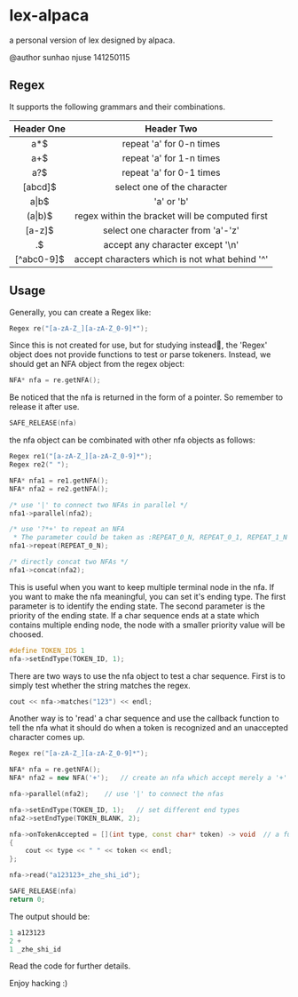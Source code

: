 # lex-alpaca

a personal version of lex designed by alpaca.

@author sunhao njuse 141250115

## Regex
It supports the following grammars and their combinations.

| Header One     | Header Two     |
| :-------------: | :-------------: |
| a*$     | repeat 'a' for 0-n times       |
| a+$     | repeat 'a' for 1-n times       |
| a?$    | repeat 'a' for 0-1 times      |
| [abcd]$     | select one of the character      |
| a&#124;b$     | 'a' or 'b'       |
| (a&#124;b)$     | regex within the bracket will be computed first      |
| [a-z]$     | select one character from 'a'-'z'      |
| .$    | accept any character except '\n'     |
| [^abc0-9]$     | accept characters which is not what behind '^'       |

## Usage
Generally, you can create a Regex like:
```c++
Regex re("[a-zA-Z_][a-zA-Z_0-9]*");
```
Since this is not created for use, but for studying instead🌚, the 'Regex' object does not provide functions to test or parse tokeners. Instead, we should get an NFA object from the regex object:
```c++
NFA* nfa = re.getNFA();
```
Be noticed that the nfa is returned in the form of a pointer. So remember to release it after use.
```c++
SAFE_RELEASE(nfa)
```
the nfa object can be combinated with other nfa objects as follows:
```c++
Regex re1("[a-zA-Z_][a-zA-Z_0-9]*");
Regex re2(" ");

NFA* nfa1 = re1.getNFA();
NFA* nfa2 = re2.getNFA();

/* use '|' to connect two NFAs in parallel */
nfa1->parallel(nfa2);		

/* use '?*+' to repeat an NFA
 * The parameter could be taken as :REPEAT_0_N, REPEAT_0_1, REPEAT_1_N */
nfa1->repeat(REPEAT_0_N);

/* directly concat two NFAs */
nfa1->concat(nfa2);
```
This is useful when you want to keep multiple terminal node in the nfa.
If you want to make the nfa meaningful, you can set it's ending type. The first parameter is to identify the ending state. The second parameter is the priority of the ending state. If a char sequence ends at a state which contains multiple ending node, the node with a smaller priority value will be choosed.
```c++
#define TOKEN_IDS 1
nfa->setEndType(TOKEN_ID, 1);
```
There are two ways to use the nfa object to test a char sequence. First is to simply test whether the string matches the regex.
```c++
cout << nfa->matches("123") << endl;
```
Another way is to 'read' a char sequence and use the callback function to tell the nfa what it should do when a token is recognized and an unaccepted character comes up.
```c++
Regex re("[a-zA-Z_][a-zA-Z_0-9]*");

NFA* nfa = re.getNFA();
NFA* nfa2 = new NFA('+');	// create an nfa which accept merely a '+'

nfa->parallel(nfa2);	// use '|' to connect the nfas

nfa->setEndType(TOKEN_ID, 1);	// set different end types
nfa2->setEndType(TOKEN_BLANK, 2);		

nfa->onTokenAccepted = [](int type, const char* token) -> void 	// a function pointer here is ok.
{
    cout << type << " " << token << endl;
};

nfa->read("a123123+_zhe_shi_id");

SAFE_RELEASE(nfa)
return 0;
```
The output should be:
```c++
1 a123123
2 +
1 _zhe_shi_id
```

Read the code for further details.

Enjoy hacking :)
